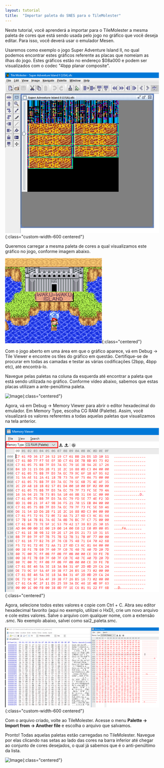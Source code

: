 ```yaml
---
layout: tutorial
title:  "Importar paleta do SNES para o TileMolester"
---
```


Neste tutorial, você aprenderá a importar para o TileMolester a mesma paleta de cores que está sendo usada pelo jogo no gráfico que você deseja editar. Para isso, você deverá usar o emulador Mesen.

Usaremos como exemplo o jogo Super Adventure Island II, no qual podemos encontrar estes gráficos referente as placas que nomeiam as ilhas do jogo. Estes gráficos estão no endereço $08a000 e podem ser visualizados com o codec "4bpp planar composite".

![Image](/img/tutorial_tilemolester_paleta_snes/tilemolester_palette1.png){:class="custom-width-600 centered"}

Queremos carregar a mesma paleta de cores a qual visualizamos este gráfico no jogo, conforme imagem abaixo.

![Image](/img/tutorial_tilemolester_paleta_snes/tilemolester_palette2.png){:class="centered"}

Com o jogo aberto em uma área em que o gráfico aparece, vá em Debug -> Tile Viewer e encontre os tiles do gráfico em questão. Certifique-se de procurar em todas as camadas e testar as várias codificações (2bpp, 4bpp etc), até encontrá-lo.

Navegue pelas paletas na coluna da esquerda até encontrar a paleta que está sendo utilizada no gráfico. Conforme vídeo abaixo, sabemos que estas placas utilizam a ante-penúltima paleta.

![Image](/img/tutorial_tilemolester_paleta_snes/tilemolester_palette1.gif){:class="centered"}

Agora, vá em Debug -> Memory Viewer para abrir o editor hexadecimal do emulador. Em Memory Type, escolha CG RAM (Palette). Assim, você visualizará os valores referentes a todas aquelas paletas que visualizamos na tela anterior.

![Image](/img/tutorial_tilemolester_paleta_snes/tilemolester_palette3.png){:class="centered"}

Agora, selecione todos estes valores e copie com Ctrl + C. Abra seu editor hexadecimal favorito (aqui no exemplo, utilizei o HxD), crie um novo arquivo e cole estes valores. Salve o arquivo com qualquer nome, com a extensão .smc. No exemplo abaixo, salvei como sai2_paleta.smc.

![Image](/img/tutorial_tilemolester_paleta_snes/tilemolester_palette4.png){:class="custom-width-600 centered"}

Com o arquivo criado, volte ao TileMolester. Acesse o menu **Palette -> Import from -> Another file** e escolha o arquivo que salvamos.

Pronto! Todas aquelas paletas estão carregadas no TileMolester. Navegue por elas clicando nas setas ao lado das cores na barra inferior até chegar ao conjunto de cores desejados, o qual já sabemos que é o anti-penúltimo da lista.

![Image](/img/tutorial_tilemolester_paleta_snes/tilemolester_palette2.gif){:class="centered"}
